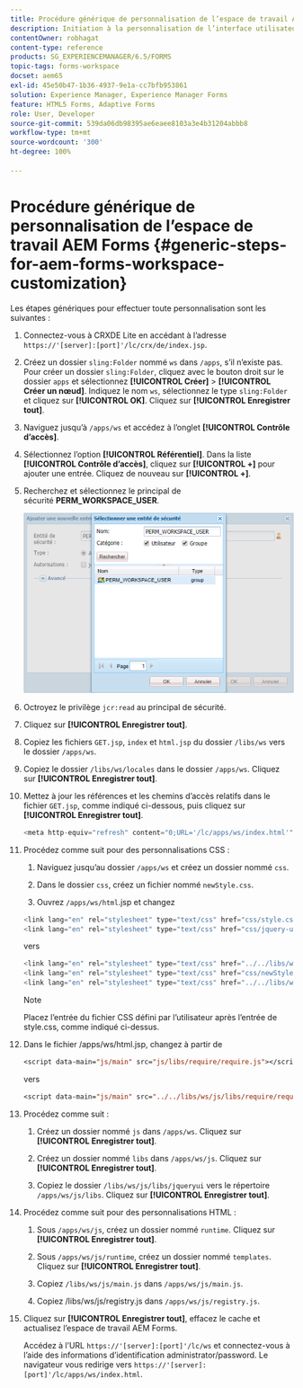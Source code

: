 ```yaml
---
title: Procédure générique de personnalisation de l’espace de travail AEM Forms
description: Initiation à la personnalisation de l’interface utilisateur de l’espace de travail Adobe Experience Manager Forms.
contentOwner: robhagat
content-type: reference
products: SG_EXPERIENCEMANAGER/6.5/FORMS
topic-tags: forms-workspace
docset: aem65
exl-id: 45e50b47-1b36-4937-9e1a-cc7bfb953861
solution: Experience Manager, Experience Manager Forms
feature: HTML5 Forms, Adaptive Forms
role: User, Developer
source-git-commit: 539da06db98395ae6eaee8103a3e4b31204abbb8
workflow-type: tm+mt
source-wordcount: '300'
ht-degree: 100%

---
```


# Procédure générique de personnalisation de l’espace de travail AEM Forms {#generic-steps-for-aem-forms-workspace-customization}

Les étapes génériques pour effectuer toute personnalisation sont les suivantes :

1. Connectez-vous à CRXDE Lite en accédant à lʼadresse `https://'[server]:[port]'/lc/crx/de/index.jsp`.
1. Créez un dossier `sling:Folder` nommé `ws` dans `/apps`, s’il n’existe pas. Pour créer un dossier `sling:Folder`, cliquez avec le bouton droit sur le dossier `apps` et sélectionnez **[!UICONTROL Créer]** > **[!UICONTROL Créer un nœud]**. Indiquez le nom `ws`, sélectionnez le type `sling:Folder` et cliquez sur **[!UICONTROL OK]**. Cliquez sur **[!UICONTROL Enregistrer tout]**.
1. Naviguez jusqu’à `/apps/ws` et accédez à l’onglet **[!UICONTROL Contrôle d’accès]**.
1. Sélectionnez l’option **[!UICONTROL Référentiel]**. Dans la liste **[!UICONTROL Contrôle d’accès]**, cliquez sur **[!UICONTROL +]** pour ajouter une entrée. Cliquez de nouveau sur **[!UICONTROL +]**.
1. Recherchez et sélectionnez le principal de sécurité **PERM_WORKSPACE_USER**.

   ![Sélectionnez le principal de sécurité PERM_WORKSPACE_USER dans le cadre des étapes génériques de personnalisation de Workspace HTML](assets/perm_workspace_user.png)

1. Octroyez le privilège `jcr:read` au principal de sécurité.
1. Cliquez sur **[!UICONTROL Enregistrer tout]**.
1. Copiez les fichiers `GET.jsp`, `index` et `html.jsp` du dossier `/libs/ws` vers le dossier `/apps/ws`.
1. Copiez le dossier `/libs/ws/locales` dans le dossier `/apps/ws`. Cliquez sur **[!UICONTROL Enregistrer tout]**.
1. Mettez à jour les références et les chemins d’accès relatifs dans le fichier `GET.jsp`, comme indiqué ci-dessous, puis cliquez sur **[!UICONTROL Enregistrer tout]**.

   ```javascript
   <meta http-equiv="refresh" content="0;URL='/lc/apps/ws/index.html'" />
   ```

1. Procédez comme suit pour des personnalisations CSS :

   1. Naviguez jusqu’au dossier `/apps/ws` et créez un dossier nommé `css`.

   1. Dans le dossier `css`, créez un fichier nommé `newStyle.css`.

   1. Ouvrez `/apps/ws/html`.jsp et changez

   ```javascript
   <link lang="en" rel="stylesheet" type="text/css" href="css/style.css" />
   <link lang="en" rel="stylesheet" type="text/css" href="css/jquery-ui.css"/>
   ```

   vers

   ```javascript
   <link lang="en" rel="stylesheet" type="text/css" href="../../libs/ws/css/style.css" />
   <link lang="en" rel="stylesheet" type="text/css" href="css/newStyle.css" />
   <link lang="en" rel="stylesheet" type="text/css" href="../../libs/ws/css/jquery-ui.css"/>
   ```

   >[!NOTE]
   >
   >Placez l’entrée du fichier CSS défini par l’utilisateur après l’entrée de style.css, comme indiqué ci-dessus.

1. Dans le fichier /apps/ws/html.jsp, changez à partir de

   ```jsp
   <script data-main="js/main" src="js/libs/require/require.js"></script>
   ```

   vers

   ```jsp
   <script data-main="js/main" src="../../libs/ws/js/libs/require/require.js"></script>
   ```

1. Procédez comme suit :

   1. Créez un dossier nommé `js` dans `/apps/ws`. Cliquez sur **[!UICONTROL Enregistrer tout]**.

   1. Créez un dossier nommé `libs` dans `/apps/ws/js`. Cliquez sur **[!UICONTROL Enregistrer tout]**.

   1. Copiez le dossier `/libs/ws/js/libs/jqueryui` vers le répertoire `/apps/ws/js/libs`. Cliquez sur **[!UICONTROL Enregistrer tout]**.

1. Procédez comme suit pour des personnalisations HTML :

   1. Sous `/apps/ws/js`, créez un dossier nommé `runtime`. Cliquez sur **[!UICONTROL Enregistrer tout]**.

   1. Sous `/apps/ws/js/runtime`, créez un dossier nommé `templates`. Cliquez sur **[!UICONTROL Enregistrer tout]**.

   1. Copiez `/libs/ws/js/main.js` dans `/apps/ws/js/main.js`.

   1. Copiez /libs/ws/js/registry.js dans `/apps/ws/js/registry.js`.

1. Cliquez sur **[!UICONTROL Enregistrer tout]**, effacez le cache et actualisez l’espace de travail AEM Forms.

   Accédez à l’URL `https://'[server]:[port]'/lc/ws` et connectez-vous à l’aide des informations d’identification administrator/password. Le navigateur vous redirige vers `https://'[server]:[port]'/lc/apps/ws/index.html`.
